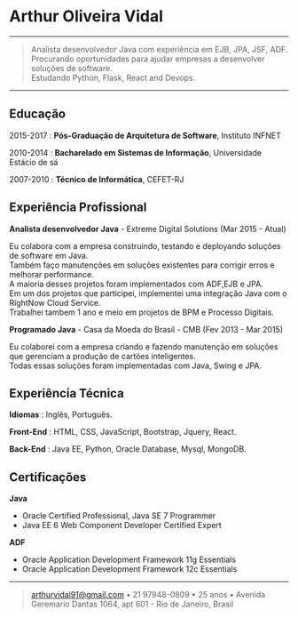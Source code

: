 Arthur Oliveira Vidal
============

----

>  Analista desenvolvedor Java com experiência em EJB, JPA, JSF, ADF.    
   Procurando oportunidades para ajudar empresas a desenvolver soluções de software.    
   Estudando Python, Flask, React and Devops.    

----

Educação
---------

2015-2017
:   **Pós-Graduação de Arquitetura de Software**, Instituto INFNET    

2010-2014
:   **Bacharelado em Sistemas de Informação**, Universidade Estácio de sá    

2007-2010
:   **Técnico de Informática**, CEFET-RJ    


Experiência Profissional
----------

**Analista desenvolvedor Java** - Extreme Digital Solutions (Mar 2015 - Atual)    

Eu colabora com a empresa construindo, testando e deployando soluções de software em Java.    
Também faço manutenções em soluções existentes para corrigir erros e melhorar performance.    
A maioria desses projetos foram implementados com ADF,EJB e JPA.    
Em um dos projetos que participei, implementei uma integração Java com o RightNow Cloud Service.    
Trabalhei tambem 1 ano e meio em projetos de BPM e Processo Digitais.    
        
**Programado Java** - Casa da Moeda do Brasil - CMB (Fev 2013 - Mar 2015)    

Eu colaborei com a empresa criando e fazendo manutenção em soluções que gerenciam a produção de cartões inteligentes.    
Todas essas soluções foram implementadas com Java, Swing e JPA.    

Experiência Técnica
--------------------

**Idiomas** : Inglês, Português.    

**Front-End** :   HTML, CSS, JavaScript, Bootstrap, Jquery, React.    

**Back-End** :   Java EE, Python, Oracle Database, Mysql, MongoDB.


Certificações
----------------------------------------

**Java**

* Oracle Certified Professional, Java SE 7 Programmer
* Java EE 6 Web Component Developer Certified Expert

**ADF**

* Oracle Application Development Framework 11g Essentials
* Oracle Application Development Framework 12c Essentials

----

> arthurvidal91@gmail.com • 21 97948-0809 • 25 anos •
> Avenida Geremario Dantas 1064, apt 601 - Rio de Janeiro, Brasil
